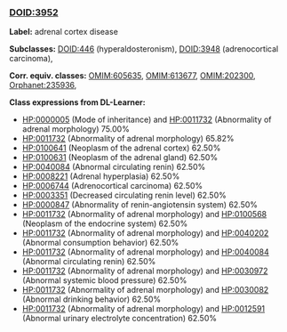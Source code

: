 
### [DOID:3952](http://purl.obolibrary.org/obo/DOID_3952)
**Label:** adrenal cortex disease

**Subclasses:** [DOID:446](http://purl.obolibrary.org/obo/DOID_446) (hyperaldosteronism), [DOID:3948](http://purl.obolibrary.org/obo/DOID_3948) (adrenocortical carcinoma), 

**Corr. equiv. classes:** [OMIM:605635](http://purl.obolibrary.org/obo/OMIM_605635), [OMIM:613677](http://purl.obolibrary.org/obo/OMIM_613677), [OMIM:202300](http://purl.obolibrary.org/obo/OMIM_202300), [Orphanet:235936](http://www.orpha.net/ORDO/Orphanet_235936), 

**Class expressions from DL-Learner:**

- [HP:0000005](http://purl.obolibrary.org/obo/HP_0000005) (Mode of inheritance) and [HP:0011732](http://purl.obolibrary.org/obo/HP_0011732) (Abnormality of adrenal morphology) 75.00%
- [HP:0011732](http://purl.obolibrary.org/obo/HP_0011732) (Abnormality of adrenal morphology) 65.82%
- [HP:0100641](http://purl.obolibrary.org/obo/HP_0100641) (Neoplasm of the adrenal cortex) 62.50%
- [HP:0100631](http://purl.obolibrary.org/obo/HP_0100631) (Neoplasm of the adrenal gland) 62.50%
- [HP:0040084](http://purl.obolibrary.org/obo/HP_0040084) (Abnormal circulating renin) 62.50%
- [HP:0008221](http://purl.obolibrary.org/obo/HP_0008221) (Adrenal hyperplasia) 62.50%
- [HP:0006744](http://purl.obolibrary.org/obo/HP_0006744) (Adrenocortical carcinoma) 62.50%
- [HP:0003351](http://purl.obolibrary.org/obo/HP_0003351) (Decreased circulating renin level) 62.50%
- [HP:0000847](http://purl.obolibrary.org/obo/HP_0000847) (Abnormality of renin-angiotensin system) 62.50%
- [HP:0011732](http://purl.obolibrary.org/obo/HP_0011732) (Abnormality of adrenal morphology) and [HP:0100568](http://purl.obolibrary.org/obo/HP_0100568) (Neoplasm of the endocrine system) 62.50%
- [HP:0011732](http://purl.obolibrary.org/obo/HP_0011732) (Abnormality of adrenal morphology) and [HP:0040202](http://purl.obolibrary.org/obo/HP_0040202) (Abnormal consumption behavior) 62.50%
- [HP:0011732](http://purl.obolibrary.org/obo/HP_0011732) (Abnormality of adrenal morphology) and [HP:0040084](http://purl.obolibrary.org/obo/HP_0040084) (Abnormal circulating renin) 62.50%
- [HP:0011732](http://purl.obolibrary.org/obo/HP_0011732) (Abnormality of adrenal morphology) and [HP:0030972](http://purl.obolibrary.org/obo/HP_0030972) (Abnormal systemic blood pressure) 62.50%
- [HP:0011732](http://purl.obolibrary.org/obo/HP_0011732) (Abnormality of adrenal morphology) and [HP:0030082](http://purl.obolibrary.org/obo/HP_0030082) (Abnormal drinking behavior) 62.50%
- [HP:0011732](http://purl.obolibrary.org/obo/HP_0011732) (Abnormality of adrenal morphology) and [HP:0012591](http://purl.obolibrary.org/obo/HP_0012591) (Abnormal urinary electrolyte concentration) 62.50%



